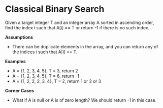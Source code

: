 # Classical Binary Search

Given a target integer T and an integer array A sorted in ascending order, find the index i such that A[i] == T or return -1 if there is no such index.

**Assumptions**

-   There can be duplicate elements in the array, and you can return any of the indices i such that A[i] == T.

**Examples**

-   A = {1, 2, 3, 4, 5}, T = 3, return 2
-   A = {1, 2, 3, 4, 5}, T = 6, return -1
-   A = {1, 2, 2, 2, 3, 4}, T = 2, return 1 or 2 or 3

**Corner Cases**

-   What if A is null or A is of zero length? We should return -1 in this case.

